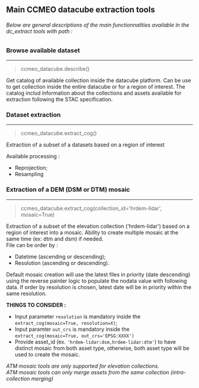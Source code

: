 ## Main CCMEO datacube extraction tools

###### Below are general descriptions of the main functionnalities available in the dc_extract tools with path :

### Browse available dataset 
---
>ccmeo_datacube.describe()

Get catalog of available collection inside the datacube platform. 
Can be use to get collection inside the entire datacube or for a region of interest. The catalog includ information about the collections and assets available for extraction following the STAC specification. 

### Dataset extraction 
---
>ccmeo_datacube.extract_cog()

Extraction of a subset of a datasets based on a region of interest

Available processing :
- Reprojection;
- Resampling

### Extraction of a DEM (DSM or DTM) mosaic 
--- 
>ccmeo_datacube.extract_cog(collection_id='hrdem-lidar', mosaic=True)

Extraction of a subset of the elevation collection ('hrdem-lidar') based on a region of interest into a mosaic. Ability to create multiple mosaic at the same time (ex: dtm and dsm) if needed.  
File can be order by :  
- Datetime (ascending or descending);
- Resolution (ascending or descending).  

Default mosaic creation will use the latest files in priority (date descending) using the reverse painter logic to populate the nodata value with following data. If order by resolution is chosen, latest date will be in priority within the same resolution.

**THINGS TO CONSIDER :**  

- Input parameter `resolution` is mandatory inside the `extract_cog(mosaic=True, resolution=X)`;
- Input paramter `out_crs` is mandatory inside the `extract_cog(mosaic=True, out_crs='EPSG:XXXX')`
- Provide asset_id (ex. `'hrdem-lidar:dsm,hrdem-lidar:dtm'`) to have distinct mosaic from both asset type, otherwise, both asset type will be used to create the mosaic.

_ATM mosaic tools are only supported for elevation collections._  
_ATM mosaic tools can only merge assets from the same collection (intra-collection merging)_
